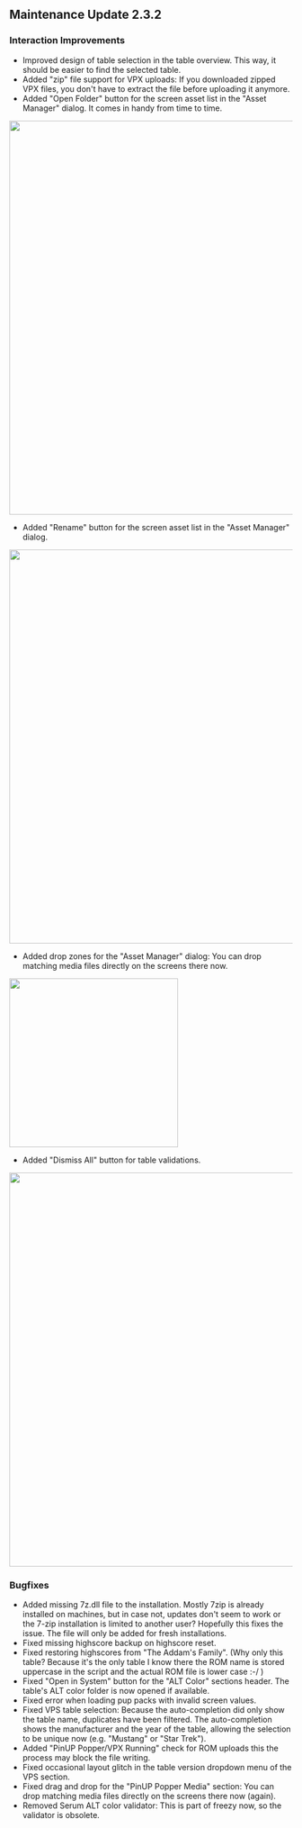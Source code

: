 ## Maintenance Update 2.3.2

### Interaction Improvements

- Improved design of table selection in the table overview. This way, it should be easier to find the selected table. 
- Added "zip" file support for VPX uploads: If you downloaded zipped VPX files, you don't have to extract the file before uploading it anymore.
- Added "Open Folder" button for the screen asset list in the "Asset Manager" dialog. It comes in handy from time to time.

<img src="https://github.com/syd711/vpin-studio/blob/main/documentation/tables/am/am-open-folder.png?raw=true" width="700" />

- Added "Rename" button for the screen asset list in the "Asset Manager" dialog.

<img src="https://github.com/syd711/vpin-studio/blob/main/documentation/tables/am/am-rename-btn.png?raw=true" width="700" />

- Added drop zones for the "Asset Manager" dialog: You can drop matching media files directly on the screens there now.

<img src="https://github.com/syd711/vpin-studio/blob/main/documentation/tables/am/am-drop.png?raw=true" width="300" />

- Added "Dismiss All" button for table validations.

<img src="https://github.com/syd711/vpin-studio/blob/main/documentation/tables/validation-error.png?raw=true" width="700" />


### Bugfixes

- Added missing 7z.dll file to the installation. Mostly 7zip is already installed on machines, but in case not, updates don't seem to work or the 7-zip installation is limited to another user? Hopefully this fixes the issue. The file will only be added for fresh installations.
- Fixed missing highscore backup on highscore reset.
- Fixed restoring highscores from "The Addam's Family". (Why only this table? Because it's the only table I know there the ROM name is stored uppercase in the script and the actual ROM file is lower case :-/ )
- Fixed "Open in System" button for the "ALT Color" sections header. The table's ALT color folder is now opened if available.
- Fixed error when loading pup packs with invalid screen values.
- Fixed VPS table selection: Because the auto-completion did only show the table name, duplicates have been filtered. The auto-completion shows the manufacturer and the year of the table, allowing the selection to be unique now (e.g. "Mustang" or "Star Trek").
- Added "PinUP Popper/VPX Running" check for ROM uploads this the process may block the file writing.
- Fixed occasional layout glitch in the table version dropdown menu of the VPS section.
- Fixed drag and drop for the "PinUP Popper Media" section: You can drop matching media files directly on the screens there now (again).
- Removed Serum ALT color validator: This is part of freezy now, so the validator is obsolete.

